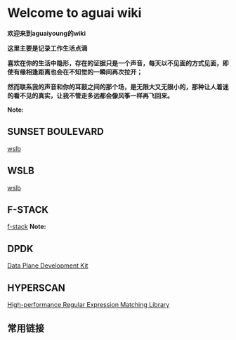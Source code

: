 # Welcome to aguai wiki

**欢迎来到aguaiyoung的wiki**

**这里主要是记录工作生活点滴**

**喜欢在你的生活中隐形，存在的证据只是一个声音，每天以不见面的方式见面，即使有缘相逢距离也会在不知觉的一瞬间再次拉开；**

**然而联系我的声音和你的耳鼓之间的那个场，是无限大又无限小的，那种让人着迷的看不见的真实，让我不管走多远都会像风筝一样再飞回来。**

**Note:**

## SUNSET BOULEVARD

[wslb](wiki/sunset.md)
## WSLB

[wslb](wiki/wslb.md)
## F-STACK

[f-stack](wiki/fstack.md)
**Note:**

## DPDK

[Data Plane Development Kit](wiki/dpdk.md)

## HYPERSCAN

[High-performance Regular Expression Matching Library](wiki/hyperscan.md)

## 常用链接

